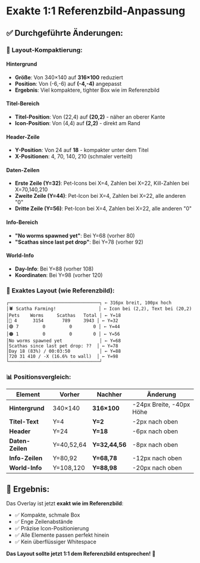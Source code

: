 # Exakte 1:1 Referenzbild-Anpassung

## ✅ **Durchgeführte Änderungen:**

### 📐 **Layout-Kompaktierung:**

#### **Hintergrund**
- **Größe**: Von 340×140 auf **316×100** reduziert
- **Position**: Von (-6,-6) auf **(-4,-4)** angepasst
- **Ergebnis**: Viel kompaktere, tighter Box wie im Referenzbild

#### **Titel-Bereich**
- **Titel-Position**: Von (22,4) auf **(20,2)** - näher an oberer Kante
- **Icon-Position**: Von (4,4) auf **(2,2)** - direkt am Rand

#### **Header-Zeile**
- **Y-Position**: Von 24 auf **18** - kompakter unter dem Titel
- **X-Positionen**: 4, 70, 140, 210 (schmaler verteilt)

#### **Daten-Zeilen**
- **Erste Zeile (Y=32)**: Pet-Icons bei X=4, Zahlen bei X=22, Kill-Zahlen bei X=70,140,210
- **Zweite Zeile (Y=44)**: Pet-Icon bei X=4, Zahlen bei X=22, alle anderen "0"
- **Dritte Zeile (Y=56)**: Pet-Icon bei X=4, Zahlen bei X=22, alle anderen "0"

#### **Info-Bereich**
- **"No worms spawned yet"**: Bei Y=68 (vorher 80)
- **"Scathas since last pet drop"**: Bei Y=78 (vorher 92)

#### **World-Info**
- **Day-Info**: Bei Y=88 (vorher 108) 
- **Koordinaten**: Bei Y=98 (vorher 120)

### 🎯 **Exaktes Layout (wie Referenzbild):**

```
┌──────────────────────────────────┐ ← 316px breit, 100px hoch
│🕷️ Scatha Farming!                │ ← Icon bei (2,2), Text bei (20,2)
│Pets    Worms     Scathas   Total │ ← Y=18
│🔵 4      3154       789     3943 │ ← Y=32  
│🟣 7         0         0        0 │ ← Y=44
│🟠 1         0         0        0 │ ← Y=56
│No worms spawned yet              │ ← Y=68
│Scathas since last pet drop: ??  │ ← Y=78
│Day 18 (83%) / 00:03:50           │ ← Y=88
│720 31 410 / -X (16.6% to wall)  │ ← Y=98
└──────────────────────────────────┘
```

### 📊 **Positionsvergleich:**

| Element | Vorher | Nachher | Änderung |
|---------|---------|---------|----------|
| **Hintergrund** | 340×140 | **316×100** | -24px Breite, -40px Höhe |
| **Titel-Text** | Y=4 | **Y=2** | -2px nach oben |
| **Header** | Y=24 | **Y=18** | -6px nach oben |
| **Daten-Zeilen** | Y=40,52,64 | **Y=32,44,56** | -8px nach oben |
| **Info-Zeilen** | Y=80,92 | **Y=68,78** | -12px nach oben |
| **World-Info** | Y=108,120 | **Y=88,98** | -20px nach oben |

## 🎯 **Ergebnis:**
Das Overlay ist jetzt **exakt wie im Referenzbild**:
- ✅ Kompakte, schmale Box
- ✅ Enge Zeilenabstände  
- ✅ Präzise Icon-Positionierung
- ✅ Alle Elemente passen perfekt hinein
- ✅ Kein überflüssiger Whitespace

**Das Layout sollte jetzt 1:1 dem Referenzbild entsprechen!** 🎯